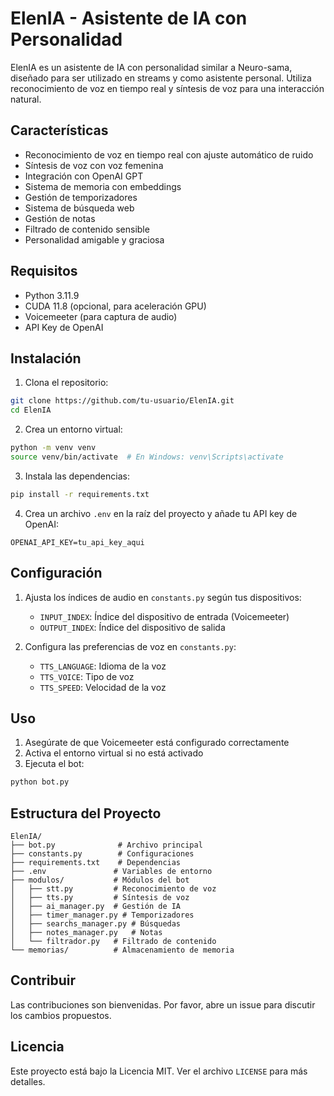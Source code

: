 # ElenIA - Asistente de IA con Personalidad

ElenIA es un asistente de IA con personalidad similar a Neuro-sama, diseñado para ser utilizado en streams y como asistente personal. Utiliza reconocimiento de voz en tiempo real y síntesis de voz para una interacción natural.

## Características

- Reconocimiento de voz en tiempo real con ajuste automático de ruido
- Síntesis de voz con voz femenina
- Integración con OpenAI GPT
- Sistema de memoria con embeddings
- Gestión de temporizadores
- Sistema de búsqueda web
- Gestión de notas
- Filtrado de contenido sensible
- Personalidad amigable y graciosa

## Requisitos

- Python 3.11.9
- CUDA 11.8 (opcional, para aceleración GPU)
- Voicemeeter (para captura de audio)
- API Key de OpenAI

## Instalación

1. Clona el repositorio:
```bash
git clone https://github.com/tu-usuario/ElenIA.git
cd ElenIA
```

2. Crea un entorno virtual:
```bash
python -m venv venv
source venv/bin/activate  # En Windows: venv\Scripts\activate
```

3. Instala las dependencias:
```bash
pip install -r requirements.txt
```

4. Crea un archivo `.env` en la raíz del proyecto y añade tu API key de OpenAI:
```
OPENAI_API_KEY=tu_api_key_aqui
```

## Configuración

1. Ajusta los índices de audio en `constants.py` según tus dispositivos:
   - `INPUT_INDEX`: Índice del dispositivo de entrada (Voicemeeter)
   - `OUTPUT_INDEX`: Índice del dispositivo de salida

2. Configura las preferencias de voz en `constants.py`:
   - `TTS_LANGUAGE`: Idioma de la voz
   - `TTS_VOICE`: Tipo de voz
   - `TTS_SPEED`: Velocidad de la voz

## Uso

1. Asegúrate de que Voicemeeter está configurado correctamente
2. Activa el entorno virtual si no está activado
3. Ejecuta el bot:
```bash
python bot.py
```

## Estructura del Proyecto

```
ElenIA/
├── bot.py              # Archivo principal
├── constants.py        # Configuraciones
├── requirements.txt    # Dependencias
├── .env               # Variables de entorno
├── modulos/           # Módulos del bot
│   ├── stt.py         # Reconocimiento de voz
│   ├── tts.py         # Síntesis de voz
│   ├── ai_manager.py  # Gestión de IA
│   ├── timer_manager.py # Temporizadores
│   ├── searchs_manager.py # Búsquedas
│   ├── notes_manager.py   # Notas
│   └── filtrador.py   # Filtrado de contenido
└── memorias/          # Almacenamiento de memoria
```

## Contribuir

Las contribuciones son bienvenidas. Por favor, abre un issue para discutir los cambios propuestos.

## Licencia

Este proyecto está bajo la Licencia MIT. Ver el archivo `LICENSE` para más detalles. 